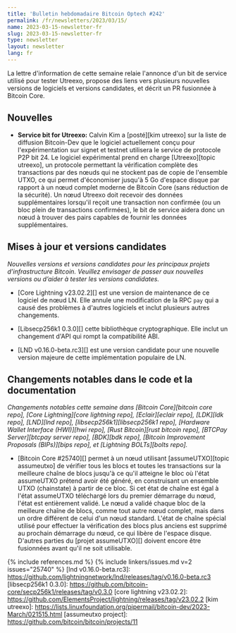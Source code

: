 ```yaml
---
title: 'Bulletin hebdomadaire Bitcoin Optech #242'
permalink: /fr/newsletters/2023/03/15/
name: 2023-03-15-newsletter-fr
slug: 2023-03-15-newsletter-fr
type: newsletter
layout: newsletter
lang: fr
---
```

La lettre d'information de cette semaine relaie l'annonce d'un bit de service
utilisé pour tester Utreexo, propose des liens vers plusieurs nouvelles versions
de logiciels et versions candidates, et décrit un PR fusionnée à Bitcoin Core.

## Nouvelles

- **Service bit for Utreexo:** Calvin Kim a [posté][kim utreexo] sur la
  liste de diffusion Bitcoin-Dev que le logiciel actuellement conçu pour
  l'expérimentation sur signet et testnet utilisera le service de protocole
  P2P bit 24. Le logiciel expérimental prend en charge [Utreexo][topic utreexo],
  un protocole permettant la vérification complète des transactions par des
  nœuds qui ne stockent pas de copie de l'ensemble UTXO, ce qui permet d'économiser
  jusqu'à 5 Go d'espace disque par rapport à un nœud complet moderne de Bitcoin Core
  (sans réduction de la sécurité). Un nœud Utreexo doit recevoir des données
  supplémentaires lorsqu'il reçoit une transaction non confirmée (ou un bloc
  plein de transactions confirmées), le bit de service aidera donc un nœud à
  trouver des pairs capables de fournir les données supplémentaires.

## Mises à jour et versions candidates

*Nouvelles versions et versions candidates pour les principaux projets d’infrastructure
Bitcoin. Veuillez envisager de passer aux nouvelles versions ou d’aider à tester
les versions candidates.*

- [Core Lightning v23.02.2][] est une version de maintenance de ce logiciel
  de nœud LN. Elle annule une modification de la RPC `pay` qui a causé des
  problèmes à d'autres logiciels et inclut plusieurs autres changements.

- [Libsecp256k1 0.3.0][] cette bibliothèque cryptographique. Elle inclut
  un changement d'API qui rompt la compatibilité ABI.

- [LND v0.16.0-beta.rc3][] est une version candidate pour une nouvelle
  version majeure de cette implémentation populaire de LN.

## Changements notables dans le code et la documentation

*Changements notables cette semaine dans [Bitcoin Core][bitcoin core repo], [Core
Lightning][core lightning repo], [Eclair][eclair repo], [LDK][ldk repo],
[LND][lnd repo], [libsecp256k1][libsecp256k1 repo], [Hardware Wallet
Interface (HWI)][hwi repo], [Rust Bitcoin][rust bitcoin repo], [BTCPay
Server][btcpay server repo], [BDK][bdk repo], [Bitcoin Improvement
Proposals (BIPs)][bips repo], et [Lightning BOLTs][bolts repo].*

- [Bitcoin Core #25740][] permet à un nœud utilisant [assumeUTXO][topic assumeutxo] de vérifier
  tous les blocs et toutes les transactions sur la meilleure chaîne de blocs jusqu'à ce qu'il
  atteigne le bloc où l'état assumeUTXO prétend avoir été généré, en construisant un ensemble
  UTXO (chainstate) à partir de ce bloc. Si cet état de chaîne est égal à l'état assumeUTXO
  téléchargé lors du premier démarrage du nœud, l'état est entièrement validé. Le nœud a validé
  chaque bloc de la meilleure chaîne de blocs, comme tout autre nœud complet, mais dans un ordre
  différent de celui d'un nœud standard. L'état de chaîne spécial utilisé pour effectuer la
  vérification des blocs plus anciens est supprimé au prochain démarrage du nœud, ce qui libère
  de l'espace disque. D'autres parties du [projet assumeUTXO][] doivent encore être fusionnées
  avant qu'il ne soit utilisable.

{% include references.md %}
{% include linkers/issues.md v=2 issues="25740" %}
[lnd v0.16.0-beta.rc3]: https://github.com/lightningnetwork/lnd/releases/tag/v0.16.0-beta.rc3
[libsecp256k1 0.3.0]: https://github.com/bitcoin-core/secp256k1/releases/tag/v0.3.0
[core lightning v23.02.2]: https://github.com/ElementsProject/lightning/releases/tag/v23.02.2
[kim utreexo]: https://lists.linuxfoundation.org/pipermail/bitcoin-dev/2023-March/021515.html
[assumeutxo project]: https://github.com/bitcoin/bitcoin/projects/11
